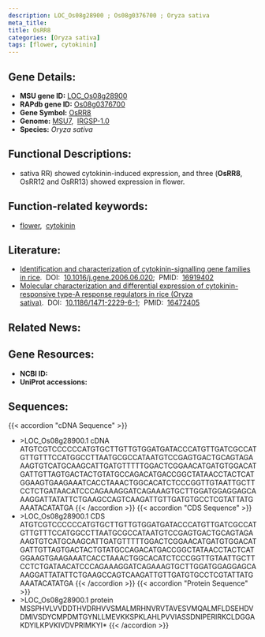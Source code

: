 ```yaml
---
description: LOC_Os08g28900 ; Os08g0376700 ; Oryza sativa
meta_title:
title: OsRR8
categories: [Oryza sativa]
tags: [flower, cytokinin]
---
```


## Gene Details:
- **MSU gene ID:** [LOC_Os08g28900](http://rice.uga.edu/cgi-bin/ORF_infopage.cgi?orf=LOC_Os08g28900)  
- **RAPdb gene ID:** [Os08g0376700](https://rapdb.dna.affrc.go.jp/locus/?name=Os08g0376700)  
- **Gene Symbol:** <u>OsRR8</u>
- **Genome:**  [MSU7](http://rice.uga.edu/),&nbsp;&nbsp;[IRGSP-1.0](https://rapdb.dna.affrc.go.jp/download/irgsp1.html)
- **Species:** *Oryza sativa*

## Functional Descriptions:
   - sativa RR) showed cytokinin-induced expression, and three (**OsRR8**, OsRR12 and OsRR13) showed expression in flower.

## Function-related keywords:
   - [flower](/tags/flower/),&nbsp;&nbsp;[cytokinin](/tags/cytokinin/)

## Literature:
   - [Identification and characterization of cytokinin-signalling gene families in rice](https://www.doi.org/10.1016/j.gene.2006.06.020).&nbsp;&nbsp;DOI:&nbsp;&nbsp;[10.1016/j.gene.2006.06.020](https://www.doi.org/10.1016/j.gene.2006.06.020);&nbsp;&nbsp;PMID:&nbsp;&nbsp;[16919402](https://pubmed.ncbi.nlm.nih.gov/16919402/)
   - [Molecular characterization and differential expression of cytokinin-responsive type-A response regulators in rice (Oryza sativa)](https://www.doi.org/10.1186/1471-2229-6-1).&nbsp;&nbsp;DOI:&nbsp;&nbsp;[10.1186/1471-2229-6-1](https://www.doi.org/10.1186/1471-2229-6-1);&nbsp;&nbsp;PMID:&nbsp;&nbsp;[16472405](https://pubmed.ncbi.nlm.nih.gov/16472405/)

## Related News:

## Gene Resources:
- **NCBI ID:**  []()
- **UniProt accessions:** [](https://www.uniprot.org/uniprotkb//entry)

## Sequences:
{{< accordion "cDNA Sequence" >}}
- \>LOC_Os08g28900.1 cDNA
ATGTCGTCCCCCCATGTGCTTGTTGTGGATGATACCCATGTTGATCGCCATGTTGTTTCCATGGCCTTAATGCGCCATAATGTCCGAGTGACTGCAGTAGAAAGTGTCATGCAAGCATTGATGTTTTTGGACTCGGAACATGATGTGGACATGATTGTTAGTGACTACTGTATGCCAGACATGACCGGCTATAACCTACTCATGGAAGTGAAGAAATCACCTAAACTGGCACATCTCCCGGTTGTAATTGCTTCCTCTGATAACATCCCAGAAAGGATCAGAAAGTGCTTGGATGGAGGAGCAAAGGATTATATTCTGAAGCCAGTCAAGATTGTTGATGTGCCTCGTATTATGAAATACATATGA
{{< /accordion >}}
{{< accordion "CDS Sequence" >}}
- \>LOC_Os08g28900.1 CDS
ATGTCGTCCCCCCATGTGCTTGTTGTGGATGATACCCATGTTGATCGCCATGTTGTTTCCATGGCCTTAATGCGCCATAATGTCCGAGTGACTGCAGTAGAAAGTGTCATGCAAGCATTGATGTTTTTGGACTCGGAACATGATGTGGACATGATTGTTAGTGACTACTGTATGCCAGACATGACCGGCTATAACCTACTCATGGAAGTGAAGAAATCACCTAAACTGGCACATCTCCCGGTTGTAATTGCTTCCTCTGATAACATCCCAGAAAGGATCAGAAAGTGCTTGGATGGAGGAGCAAAGGATTATATTCTGAAGCCAGTCAAGATTGTTGATGTGCCTCGTATTATGAAATACATATGA
{{< /accordion >}}
{{< accordion "Protein Sequence" >}}
- \>LOC_Os08g28900.1 protein
MSSPHVLVVDDTHVDRHVVSMALMRHNVRVTAVESVMQALMFLDSEHDVDMIVSDYCMPDMTGYNLLMEVKKSPKLAHLPVVIASSDNIPERIRKCLDGGAKDYILKPVKIVDVPRIMKYI*
{{< /accordion >}}
